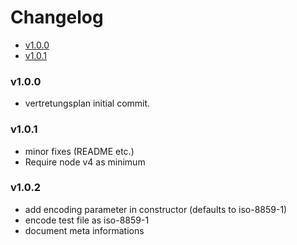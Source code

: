 <!-- START doctoc generated TOC please keep comment here to allow auto update -->
<!-- DON'T EDIT THIS SECTION, INSTEAD RE-RUN doctoc TO UPDATE -->
# Changelog

- [v1.0.0](#v100)
- [v1.0.1](#v101)

<!-- END doctoc generated TOC please keep comment here to allow auto update -->

### v1.0.0

 * vertretungsplan initial commit.

### v1.0.1
 
 * minor fixes (README etc.)
 * Require node v4 as minimum

### v1.0.2

  * add encoding parameter in constructor (defaults to iso-8859-1)
  * encode test file as iso-8859-1
  * document meta informations
